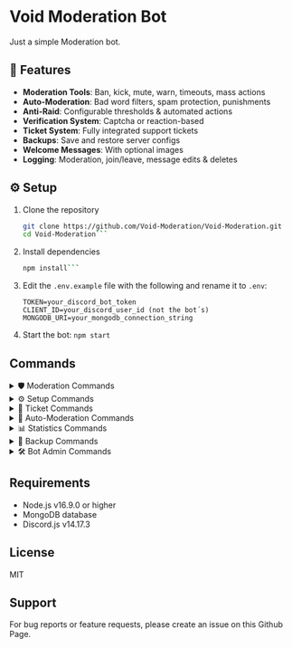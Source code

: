 # Void Moderation Bot

Just a simple Moderation bot.

## 🔧 Features

- **Moderation Tools**: Ban, kick, mute, warn, timeouts, mass actions
- **Auto-Moderation**: Bad word filters, spam protection, punishments
- **Anti-Raid**: Configurable thresholds & automated actions
- **Verification System**: Captcha or reaction-based
- **Ticket System**: Fully integrated support tickets
- **Backups**: Save and restore server configs
- **Welcome Messages**: With optional images
- **Logging**: Moderation, join/leave, message edits & deletes

## ⚙️ Setup

1. Clone the repository  
   ```bash
   git clone https://github.com/Void-Moderation/Void-Moderation.git
   cd Void-Moderation```
2. Install dependencies
   ```bash
   npm install```
3. Edit the `.env.example` file with the following and rename it to `.env`:
   ```
   TOKEN=your_discord_bot_token
   CLIENT_ID=your_discord_user_id (not the bot´s)
   MONGODB_URI=your_mongodb_connection_string
   ```
4. Start the bot: `npm start`

## Commands

<details>
<summary>🛡️ Moderation Commands</summary>

| Command | Description |
|---------|-------------|
| `/ban` | Bans a user from the server |
| `/tempban` | Temporarily bans a user |
| `/softban` | Kicks a user and deletes their messages |
| `/kick` | Kicks a user from the server |
| `/mute` | Temporarily mutes a user |
| `/unmute` | Unmutes a user |
| `/warn` | Warns a user |
| `/clear` | Deletes a specified number of messages |
| `/timeout` | Timeouts a user for a specified duration |
| `/lockdown` | Locks/unlocks channels for normal users |
| `/massban` | Bans multiple users at once |

</details>

<details>
<summary>⚙️ Setup Commands</summary>

| Command | Description |
|---------|-------------|
| `/welcome-setup` | Sets up the welcome system |
| `/verify-setup` | Sets up the verification system |
| `/ticket-setup` | Sets up the ticket system |
| `/autorole` | Manages automatic roles |
| `/setlogchannel` | Sets the channel for moderation logs |

</details>

<details>
<summary>🎫 Ticket Commands</summary>

| Command | Description |
|---------|-------------|
| `/ticket-setup` | Sets up the ticket system |
| `/tickets` | Shows ticket statistics |

</details>

<details>
<summary>🔨 Auto-Moderation Commands</summary>

| Command | Description |
|---------|-------------|
| `/automod` | Configures automatic moderation |
| `/antiraid` | Configures the Anti-Raid system |
| `/warnsystem` | Configures the warning system |
| `/raidmode` | Manages raid protection mode |

</details>

<details>
<summary>📊 Statistics Commands</summary>

| Command | Description |
|---------|-------------|
| `/modstats` | Shows moderation statistics |

</details>

<details>
<summary>💾 Backup Commands</summary>

| Command | Description |
|---------|-------------|
| `/backup` | Creates, lists, and restores server backups |

</details>

<details>
<summary>🛠️ Bot Admin Commands</summary>

| Command | Description |
|---------|-------------|
| `-admin showservers` | Shows detailed list of all servers the bot is in |
| `-admin leave <server_id>` | Makes the bot leave the specified server |
| `-admin createinvite <server_id>` | Creates a permanent invite for the specified server |
| `-admin globalannounce <title> \| <description> \| <color hex>` | Sends an announcement embed to all servers |

</details>

## Requirements

- Node.js v16.9.0 or higher
- MongoDB database
- Discord.js v14.17.3

## License

MIT

## Support

For bug reports or feature requests, please create an issue on this Github Page.
